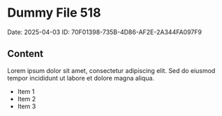 # Dummy File 518

Date: 2025-04-03
ID: 70F01398-735B-4D86-AF2E-2A344FA097F9

## Content

Lorem ipsum dolor sit amet, consectetur adipiscing elit.
Sed do eiusmod tempor incididunt ut labore et dolore magna aliqua.

* Item 1
* Item 2
* Item 3
